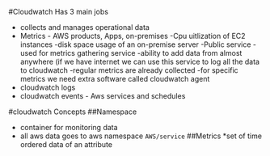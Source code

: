 #Cloudwatch
Has 3 main jobs
* collects and manages operational data 
* Metrics - AWS products, Apps, on-premises
  -Cpu uitlization of EC2 instances
  -disk space usage of an on-premise server
  -Public service - used for metrics gathering service
  -ability to add data from almost anywhere (if we have internet we can use this service to log all the data to cloudwatch
  -regular metrics are already collected
  -for specific metrics we need extra software called cloudwatch agent
* cloudwatch logs 
* cloudwatch events - Aws services and schedules 

#cloudwatch Concepts
##Namespace
* container for monitoring data
* all aws data goes to aws namespace `AWS/service`
##Metrics
*set of time ordered data of an attribute